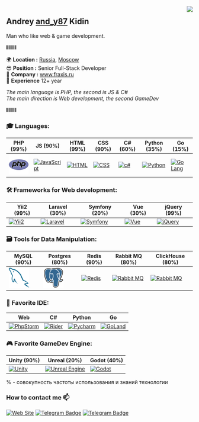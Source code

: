 <img align='right' src="https://github-readme-stats.vercel.app/api/top-langs/?username=andy87&langs_count=5&hide_title=true">  

## Andrey [and_y87](https://t.me/and_y87) Kidin

Man who like web & game development.
  
𝄃𝄃𝄂𝄂𝄀𝄁𝄃𝄂𝄂𝄃   
  
🌍 **Location :** <a href="https://www.google.ru/maps/place/%D0%A0%D0%BE%D1%81%D1%81%D0%B8%D1%8F/" target="_blank">Russia</a>, <a href="https://www.google.ru/maps/place/%D0%9C%D0%BE%D1%81%D0%BA%D0%B2%D0%B0/@55.5810336,36.7262267,9z/" target="_blank">Moscow</a>  
😎 **Position :** Senior Full-Stack Developer  
💼 **Company :** www.fraxis.ru  
🚀 **Experience** 12+ year  

  _The main language is PHP, the second is JS & C#_  
  _The main direction is Web development, the second GameDev_
  
𝄃𝄃𝄂𝄂𝄀𝄁𝄃𝄂𝄂𝄃  
  
### 🎓 Languages:
| PHP (99%) | JS (90%) | HTML (99%) | CSS (90%) | C# (60%) | Python (35%) | Go (15%) |
|----------|----------|----------|----------|----------|----------|----------|
| <a href="https://www.php.net/"><img src="https://github.com/devicons/devicon/blob/master/icons/php/php-original.svg" title="PHP" alt="PHP" width=55 height=55></a> | <a href="https://javascript.ru/"><img src="https://cdn.jsdelivr.net/gh/devicons/devicon@latest/icons/javascript/javascript-original.svg" title="JavaScript" alt="JavaScript" width=55 height=55 ></a> | <a href="https://html.com/html5/"><img src="https://cdn.jsdelivr.net/gh/devicons/devicon@latest/icons/html5/html5-original.svg" title="HTML" alt="HTML" width=55 height=55 ></a> | <a href="https://www.w3.org/Style/CSS"><img src="https://cdn.jsdelivr.net/gh/devicons/devicon@latest/icons/css3/css3-original.svg" title="CSS" alt="CSS" width=55 height=55 ></a> | <a href="https://dotnet.microsoft.com/en-us/languages/csharp"><img src="https://cdn.jsdelivr.net/gh/devicons/devicon@latest/icons/csharp/csharp-original.svg" title="c#"  alt="c#" width=55 height=55 ></a> | <a href="https://www.python.org"><img src="https://cdn.jsdelivr.net/gh/devicons/devicon@latest/icons/python/python-original.svg" title="Python" alt="Python" width=55 height=55></a> | <a href="https://go.dev/"><img src="https://cdn.jsdelivr.net/gh/devicons/devicon@latest/icons/go/go-original.svg" title="Go" alt="Go Lang" width=55 height=55></a>  |

  
### 🛠️ Frameworks for Web development:
| Yii2 (99%) | Laravel (30%) | Symfony (20%) | Vue (30%) | jQuery (99%) |
|----------|----------|----------|----------|----------|
| <a href="https://www.yiiframework.com"><img src="https://cdn.jsdelivr.net/gh/devicons/devicon@latest/icons/yii/yii-original.svg" title="Yii2" alt="Yii2" width=55 height=55></a> | <a href="https://laravel.com"><img src="https://cdn.jsdelivr.net/gh/devicons/devicon@latest/icons/laravel/laravel-original.svg" title="Laravel" alt="Laravel" width=55 height=55></a> | <a href="https://symfony.com"><img src="https://cdn.jsdelivr.net/gh/devicons/devicon@latest/icons/symfony/symfony-original.svg" title="Symfony" alt="Symfony" width=55 height=55></a> | <a href="https://vuejs.org"><img src="https://cdn.jsdelivr.net/gh/devicons/devicon@latest/icons/vuejs/vuejs-original.svg" title="Vue" alt="Vue" width=55 height=55></a> | <a href="https://jquery.com"><img src="https://cdn.jsdelivr.net/gh/devicons/devicon@latest/icons/jquery/jquery-original.svg" title="jQuery" alt="jQuery" width=55 height=55></a> |
  
### 🗃️ Tools for Data Manipulation:
| MySQL (90%) | Postgres (80%) | Redis (90%) | Rabbit MQ (80%) | ClickHouse (80%) |
|----------|----------|----------|----------|----------|
| <a href="https://www.mysql.com"><img src="https://github.com/devicons/devicon/blob/master/icons/mysql/mysql-original.svg" title="MySQL" alt="MySQL" width=55 height=55></a> | <a href="https://www.postgresql.org"><img src="https://github.com/devicons/devicon/blob/master/icons/postgresql/postgresql-original.svg" title="PostgreSQL" alt="PostgreSQL" width=55 height=55></a> | <a href="https://www.redis.com"><img src="https://cdn.jsdelivr.net/gh/devicons/devicon@latest/icons/redis/redis-original.svg" title="Redis" alt="Redis"  width=55 height=55 ></a> | <a href="https://www.rabbitmq.com"><img src="https://cdn.jsdelivr.net/gh/devicons/devicon@latest/icons/rabbitmq/rabbitmq-original.svg" title="Rabbit MQ" alt="Rabbit MQ"  width=55 height=55 ></a> | <a href="[https://www.rabbitmq.com](https://clickhouse.com)"><img src="https://clickhouse.com/images/media/ch_logo_blk_md_vert.svg" title="Rabbit MQ" alt="Rabbit MQ"  width="auto" height=55 ></a> |
  
### 🎨 Favorite IDE:
| Web | C# | Python | Go |
|----------|----------|----------|----------|
| <a href="https://www.jetbrains.com/phpstorm/"><img src="https://cdn.jsdelivr.net/gh/devicons/devicon@latest/icons/phpstorm/phpstorm-original.svg" title="PhpStorm" alt="PhpStorm" width=55 height=55></a> | <a href="https://www.jetbrains.com/rider/"><img src="https://cdn.jsdelivr.net/gh/devicons/devicon@latest/icons/rider/rider-original.svg"  title="Rider" alt="Rider" width=55 height=55></a> | <a href="https://www.jetbrains.com/pycharm/"><img src="https://cdn.jsdelivr.net/gh/devicons/devicon@latest/icons/pycharm/pycharm-original.svg" title="Pycharm" alt="Pycharm" width=55 height=55></a> | <a href="https://www.jetbrains.com/go/"><img src="https://cdn.jsdelivr.net/gh/devicons/devicon@latest/icons/goland/goland-original.svg" title="GoLand" alt="GoLand" width=55 height=55></a> |
  
### 🎮 Favorite GameDev Engine:
| Unity (90%) | Unreal (20%) | Godot (40%) | 
|----------|----------|----------|
|<a href="https://unity.com/ru/products/unity-engine" target="_blank"><img src="https://cdn.jsdelivr.net/gh/devicons/devicon@latest/icons/unity/unity-original.svg" title="Unity" alt="Unity" width=55 height=55></a> | <a href="https://www.unrealengine.com/en-US/unreal-engine-5" target="_blank"><img src="https://cdn.jsdelivr.net/gh/devicons/devicon@latest/icons/unrealengine/unrealengine-original.svg" title="Unreal Engine" alt="Unreal Engine" width=55 height=55></a> | <a href="https://godotengine.org/"><img src="https://cdn.jsdelivr.net/gh/devicons/devicon@latest/icons/godot/godot-original.svg" title="Godot" alt="Godot" width=55 height=55></a> | 

% - совокупность частоты использования и знаний технологии

### How to contact me :mailbox:
[![Web Site](https://img.shields.io/badge/site-andy87.ru-blue)](https://andy87.ru)
[![Telegram Badge](https://img.shields.io/badge/Telegram-blue?style=flat&logo=telegram&logoColor=white)](https://t.me/and_y87)
[![Telegram Badge](https://img.shields.io/badge/%D0%B2%D0%BA%D0%BE%D0%BD%D1%82%D0%B0%D0%BA%D1%82%D0%B5-blue?style=flat&logo=vk&logoColor=white)](https://vk.com/id806034)
